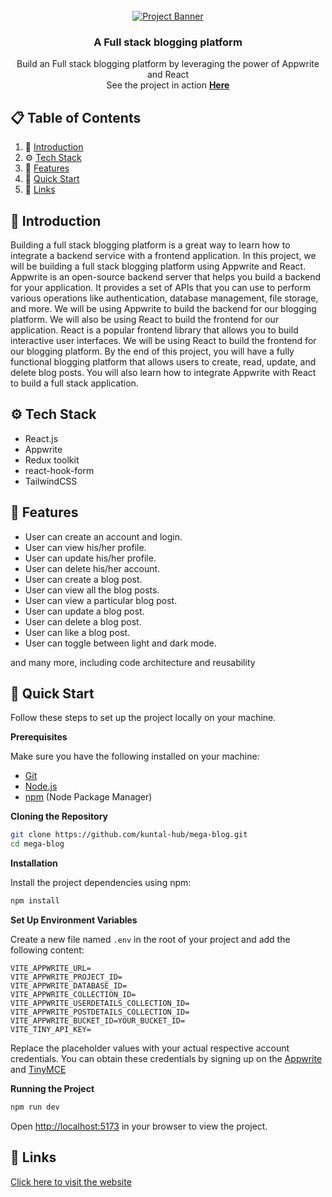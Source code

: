 <div align="center">
  <br />
    <a href="#" >
      <img src="https://portfolio-v2-sigma-eight-85.vercel.app/Screenshot%20(106)-min.png" alt="Project Banner">
    </a>
  <br />

  <h3 align="center">A Full stack blogging platform</h3>

   <div align="center">
    Build an Full stack blogging platform by leveraging the power of Appwrite and React <br>
    See the project in action <a href="https://mega-blog-coral.vercel.app/" target="_blank"><b>Here</b></a>
    </div>
</div>

## 📋 <a name="table">Table of Contents</a>

1. 🤖 [Introduction](#introduction)
2. ⚙️ [Tech Stack](#tech-stack)
3. 🔋 [Features](#features)
4. 🤸 [Quick Start](#quick-start)
5. 🔗 [Links](#links)

## <a name="introduction">🤖 Introduction</a>

Building a full stack blogging platform is a great way to learn how to integrate a backend service with a frontend application. In this project, we will be building a full stack blogging platform using Appwrite and React. Appwrite is an open-source backend server that helps you build a backend for your application. It provides a set of APIs that you can use to perform various operations like authentication, database management, file storage, and more. We will be using Appwrite to build the backend for our blogging platform. We will also be using React to build the frontend for our application. React is a popular frontend library that allows you to build interactive user interfaces. We will be using React to build the frontend for our blogging platform. By the end of this project, you will have a fully functional blogging platform that allows users to create, read, update, and delete blog posts. You will also learn how to integrate Appwrite with React to build a full stack application.

## <a name="tech-stack">⚙️ Tech Stack</a>

- React.js
- Appwrite
- Redux toolkit
- react-hook-form
- TailwindCSS

## <a name="features">🔋 Features</a>

- User can create an account and login.
- User can view his/her profile.
- User can update his/her profile.
- User can delete his/her account.
- User can create a blog post.
- User can view all the blog posts.
- User can view a particular blog post.
- User can update a blog post.
- User can delete a blog post.
- User can like a blog post.
- User can toggle between light and dark mode.

and many more, including code architecture and reusability

## <a name="quick-start">🤸 Quick Start</a>

Follow these steps to set up the project locally on your machine.

**Prerequisites**

Make sure you have the following installed on your machine:

- [Git](https://git-scm.com/)
- [Node.js](https://nodejs.org/en)
- [npm](https://www.npmjs.com/) (Node Package Manager)

**Cloning the Repository**

```bash
git clone https://github.com/kuntal-hub/mega-blog.git
cd mega-blog
```

**Installation**

Install the project dependencies using npm:

```bash
npm install
```

**Set Up Environment Variables**

Create a new file named `.env` in the root of your project and add the following content:

```env
VITE_APPWRITE_URL=
VITE_APPWRITE_PROJECT_ID=
VITE_APPWRITE_DATABASE_ID=
VITE_APPWRITE_COLLECTION_ID=
VITE_APPWRITE_USERDETAILS_COLLECTION_ID=
VITE_APPWRITE_POSTDETAILS_COLLECTION_ID=
VITE_APPWRITE_BUCKET_ID=YOUR_BUCKET_ID=
VITE_TINY_API_KEY=
```

Replace the placeholder values with your actual respective account credentials. You can obtain these credentials by signing up on the [Appwrite](https://appwrite.io/) and [TinyMCE](https://www.tiny.cloud/)

**Running the Project**

```bash
npm run dev
```

Open [http://localhost:5173](http://localhost:5173) in your browser to view the project.

## <a name="links">🔗 Links</a>

[Click here to visit the website](https://mega-blog-coral.vercel.app/)
